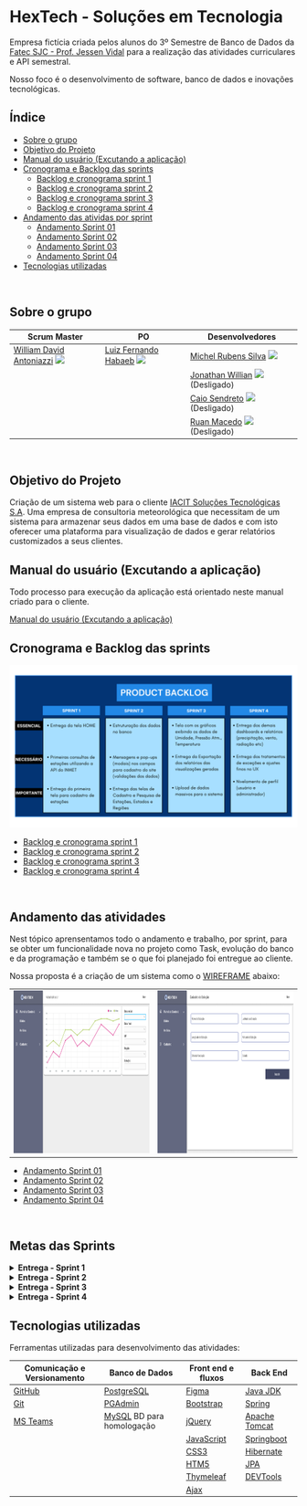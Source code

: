 # HexTech - Soluções em Tecnologia

Empresa fictícia criada pelos alunos do 3º Semestre de Banco de Dados da [Fatec SJC - Prof. Jessen Vidal](https://fatecsjc-prd.azurewebsites.net/suporte-moodle.php "Fatec SJC - Prof. Jessen Vidal") para a realização das atividades curriculares e API semestral.

Nosso foco é o desenvolvimento de software, banco de dados e inovações tecnológicas.
<br />


<h2>Índice</h2>

- [Sobre o grupo](#sobre-o-grupo)
- [Objetivo do Projeto](#objetivo-do-projeto)
- [Manual do usuário (Excutando a aplicação)](#manual-do-usuário-excutando-a-aplicação)
- [Cronograma e Backlog das sprints](#cronograma-e-backlog-das-sprints)
    - [Backlog e cronograma sprint 1](readme_pages/sprint01_backlog_burndown.md)
    - [Backlog e cronograma sprint 2](readme_pages/sprint02_backlog_burndown.md)
    - [Backlog e cronograma sprint 3](readme_pages/sprint03_backlog_burndown.md)
    - [Backlog e cronograma sprint 4](readme_pages/sprint04_backlog_burndown.md)
- [Andamento das atividas por sprint](#andamento-das-atividades)
    - [Andamento Sprint 01](readme_pages/sprint01_atividades_entrega.md)
    - [Andamento Sprint 02](readme_pages/sprint02_atividades_entrega.md)
    - [Andamento Sprint 03](readme_pages/sprint03_atividades_entrega.md)
    - [Andamento Sprint 04](readme_pages/sprint04_atividades_entrega.md)
- [Tecnologias utilizadas](#tecnologias-utilizadas)
<br />


<h2>Sobre o grupo</h2>

| Scrum Master | PO | Desenvolvedores | 
| ------------------- | ------------------- |  ------------------- | 
| [William David Antoniazzi](mailto:william.antoniazzi@fatec.sp.gov.br "William David Antoniazzi") <a href="https://www.linkedin.com/in/williamantoniazzi/" target="_blank"><img src="https://cdn-icons-png.flaticon.com/512/174/174857.png" width="15" /></a> | [Luiz Fernando Habaeb](mailto:luiz.habaeb@fatec.sp.gov.br "Luiz Fernando Habaeb") <a href="https://www.linkedin.com/in/luizhabaeb/" target="_blank"><img src="https://cdn-icons-png.flaticon.com/512/174/174857.png" width="15" /></a> | [Michel Rubens Silva](mailto:michel.silva33@fatec.sp.gov.br "Michel Rubens Silva") <a href="https://www.linkedin.com/in/michelrubens/" target="_blank"><img src="https://cdn-icons-png.flaticon.com/512/174/174857.png" width="15" /></a> | 
| | | [Jonathan Willian](mailto:jonathan.alves5@fatec.sp.gov.br "Jonathan Willian") <a href="https://www.linkedin.com/in/jonathan-alves-18069118a/" target="_blank"><img src="https://cdn-icons-png.flaticon.com/512/174/174857.png" width="15" /></a> (Desligado) | 
| | | [Caio Sendreto](mailto:caio.sendreto@fatec.sp.gov.br "Caio Sendreto") <a href="https://www.linkedin.com/in/caio-sendreto-0736311a2/" target="_blank"><img src="https://cdn-icons-png.flaticon.com/512/174/174857.png" width="15" /></a> (Desligado) |
| | | [Ruan Macedo](mailto:ruan.macedo@fatec.sp.gov.br "Ruan Macedo") <a href="https://www.linkedin.com/in/ruan-cesar-mac/" target="_blank"><img src="https://cdn-icons-png.flaticon.com/512/174/174857.png" width="15" /></a> (Desligado)|
<br />


<h2>Objetivo do Projeto</h2>

Criação de um sistema web para o cliente [IACIT Soluções Tecnológicas S.A](http://https://www.iacit.com.br/ "IACIT Soluções Tecnológicas S.A").
Uma empresa de consultoria meteorológica que necessitam de um sistema para armazenar seus dados em uma base de dados e com isto oferecer uma plataforma para visualização de dados e gerar relatórios customizados a seus clientes.
<br />


<h2>Manual do usuário (Excutando a aplicação)</h2>

Todo processo para execução da aplicação está orientado neste manual criado para o cliente.

[Manual do usuário (Excutando a aplicação)](manual_usuario/user_manual.md "Manual do usuário")
<br />


<h2>Cronograma e Backlog das sprints</h2>

![Backlog_do_Produto](documents/BacklogProduto.png "Backlog do Produto")

- [Backlog e cronograma sprint 1](readme_pages/sprint01_backlog_burndown.md)
- [Backlog e cronograma sprint 2](readme_pages/sprint02_backlog_burndown.md)
- [Backlog e cronograma sprint 3](readme_pages/sprint03_backlog_burndown.md)
- [Backlog e cronograma sprint 4](readme_pages/sprint04_backlog_burndown.md)
<br />


<h2>Andamento das atividades</h2>
Nest tópico aprensentamos todo o andamento e trabalho, por sprint, para se obter um funcionalidade nova no projeto como Task, evolução do banco e da programação e também se o que foi planejado foi entregue ao cliente.
<br />

Nossa proposta é a criação de um sistema como o [WIREFRAME](documents/wireframe_sprint1.pdf "Wireframe_PDF") abaixo:

<table border="0">
    <tr>
        <td><img src="https://github.com/GroupHextech/HEXTECH-API3sem/blob/8a0882994e74ca2210c8ef67bb7dcbe7cc389577/documents/wir-admin.png" alt="Gráficos Hextech" width="480" height="285"></td>
        <td><img src="https://github.com/GroupHextech/HEXTECH-API3sem/blob/8a0882994e74ca2210c8ef67bb7dcbe7cc389577/documents/wir-cadastro-estacao.png" alt="Telas de Cadastros" width="480" height="285"></td>
    </tr>
</table>

- [Andamento Sprint 01](readme_pages/sprint01_atividades_entrega.md)
- [Andamento Sprint 02](readme_pages/sprint02_atividades_entrega.md)
- [Andamento Sprint 03](readme_pages/sprint03_atividades_entrega.md)
- [Andamento Sprint 04](readme_pages/sprint04_atividades_entrega.md)
<br />

## Metas das Sprints
<details>
<summary><b>Entrega - Sprint 1</b></summary>
                  <details>
                  <summary>Visualização dos Dados Processados </summary>
                        <b>Story User</b>
                        <p>•Como meteorologista eu preciso filtrar as estações, visualizar os dados meteorológicos para que eu ter uma visão simplificada de diversos tipos de dados das estações.
                  </details>
                  <details>
                  <summary>Exportar Relatórios</summary>
                        <b>Story User</b>
                        <p>•Como usuário eu quero poder baixar os relatórios que gerei no site, tanto em excel ou a própria imagem do gráfico.
                  </details>
</details>

<details>
<summary><b>Entrega - Sprint 2</b></summary>
<details>
                  <summary>]Cadastros das Estações</summary>
                        <b>Story User</b>
                        <p>•Como meteorologista eu preciso cadastrar estações na plataforma para que eu tenha as visualizações dos indicadores para esta estação cadastrada.
                  </details>

</details>



<details>
<summary><b>Entrega - Sprint 3</b></summary>
<details>
                  <summary>Demais Cadastros</summary>
                        <b>Story User</b>
                        <p>•Como usuário quero opções para cadastrar Estados e Regiões que ainda não existem no sistema.
                  </details>
                  <details>
                  <summary>Desenvolvimento de telas de pressão atmosférica, vento e precipitação</summary>
                        <b>Story User</b>
                        <p>•Como usuário, preciso gerar os gráficos de Pressão Atmosférica, Vento e Precipitação com os devidos filtros e tratativas.
                  </details>
                  </details>
                  </details>

                  
<details>
<summary><b>Entrega - Sprint 4</b></summary>
<details>
                  <summary>Nivelamento de Acesso (tela de login)</summary>
                        <b>Story User</b>
                        <p>•Como usuário, quero ter um nível de acesso mais alto para que possa gerenciar mais profundamente os relatórios.
                  </details>
                  <details>
                  <summary>Integração API ↔ Banco de Dados</summary>
                        <b>Story User</b>
                        <p>•Como administrador, preciso que os gráficos sejam gerados e alimentados pelo Banco de Dados e, que este banco, seja alimentado e integrado com a API do INMET para maior precisão e confiabilidade.</p>
                  </details>

</details>

<h2>Tecnologias utilizadas</h2>

Ferramentas utilizadas para desenvolvimento das atividades:

| Comunicação e Versionamento | Banco de Dados | Front end e fluxos | Back End |
| --- | --- | --- | --- |
| [GitHub](https://github.com/) | [PostgreSQL](https://www.enterprisedb.com/downloads/postgres-postgresql-downloads) | [Figma](https://www.figma.com/ "Figma") | [Java JDK](https://www.oracle.com/br/java/technologies/javase/jdk11-archive-downloads.html "Java JDK") |
| [Git](https://git-scm.com/download/win) | [PGAdmin](https://www.pgadmin.org/ "PGAdmin") | [Bootstrap](https://getbootstrap.com/ "Bootstrap") | [Spring](https://start.spring.io/ "Spring") |
| [MS Teams](http://https://www.microsoft.com/pt-br/microsoft-teams/log-in "MS Teams") | [MySQL](https://dev.mysql.com/downloads/mysql/ "MySQL Community") BD para homologação | [jQuery](https://jquery.com/ "jQuery") | [Apache Tomcat](https://tomcat.apache.org/ "Apache Tomcat") |
| | | [JavaScript](https://www.javascript.com/ "JavaScript") | [Springboot](https://spring.io/projects/spring-boot "Springboot") |
| | | [CSS3](https://www.w3schools.com/css/ "CSS3") | [Hibernate](https://hibernate.org/ "Hibernate") |
| | | [HTM5](https://www.w3c.br/pub/Cursos/CursoHTML5/html5-web.pdf "HTML5") | [JPA](https://www.ibm.com/docs/pt-br/was/8.5.5?topic=SSEQTP_8.5.5/com.ibm.websphere.nd.multiplatform.doc/ae/cejb_persistence.html "Java JPA") |
| | | [Thymeleaf](https://www.thymeleaf.org/ "Thymeleaf") | [DEVTools](https://docs.spring.io/spring-boot/docs/1.5.16.RELEASE/reference/html/using-boot-devtools.html "DEVTools") |
| | | [Ajax](https://www.w3schools.com/xml/ajax_intro.asp "AJAX") | |

